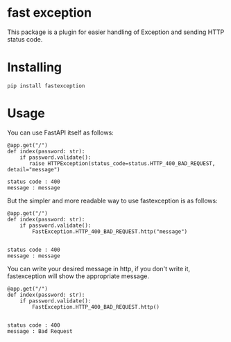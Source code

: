 fast exception
===================
This package is a plugin for easier handling of Exception and sending HTTP status code.

Installing
============

    pip install fastexception

Usage
=======
You can use FastAPI itself as follows:

    @app.get("/")
    def index(password: str):
        if password.validate():
           raise HTTPException(status_code=status.HTTP_400_BAD_REQUEST, detail="message")

    status code : 400
    message : message
But the simpler and more readable way to use fastexception is as follows:


    @app.get("/")
    def index(password: str):
        if password.validate():
            FastException.HTTP_400_BAD_REQUEST.http("message")


    status code : 400
    message : message

You can write your desired message in http, if you don't write it, fastexception will show the appropriate message.

    @app.get("/")
    def index(password: str):
        if password.validate():
            FastException.HTTP_400_BAD_REQUEST.http()


    status code : 400
    message : Bad Request